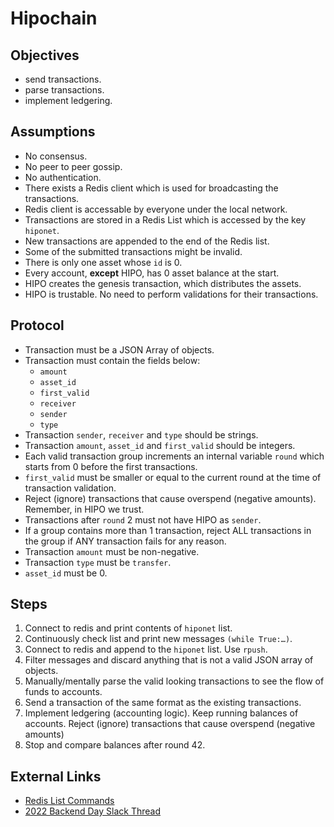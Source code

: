 # Hipochain
## Objectives
* send transactions.
* parse transactions.
* implement ledgering.

## Assumptions
* No consensus.
* No peer to peer gossip.
* No authentication.
* There exists a Redis client which is used for broadcasting the transactions.
* Redis client is accessable by everyone under the local network.
* Transactions are stored in a Redis List which is accessed by the key `hiponet`.
* New transactions are appended to the end of the Redis list.
* Some of the submitted transactions might be invalid.
* There is only one asset whose `id` is 0.
* Every account, **except** HIPO, has 0 asset balance at the start.
* HIPO creates the genesis transaction, which distributes the assets.
* HIPO is trustable. No need to perform validations for their transactions.

## Protocol
* Transaction must be a JSON Array of objects.
* Transaction must contain the fields below:
  * `amount`
  * `asset_id`
  * `first_valid`
  * `receiver`
  * `sender`
  * `type`
* Transaction `sender`, `receiver` and `type` should be strings.
* Transaction `amount`, `asset_id` and `first_valid` should be integers.
* Each valid transaction group increments an internal variable `round` which starts from 0 before the first transactions.
* `first_valid` must be smaller or equal to the current round at the time of transaction validation.
* Reject (ignore) transactions that cause overspend (negative amounts). Remember, in HIPO we trust.
* Transactions after `round` 2 must not have HIPO as `sender`.
* If a group contains more than 1 transaction, reject ALL transactions in the group if ANY transaction fails for any reason.
* Transaction `amount` must be non-negative.
* Transaction `type` must be `transfer`.
* `asset_id` must be 0.

## Steps
1. Connect to redis and print contents of `hiponet` list.
2. Continuously check list and print new messages `(while True:…)`.
3. Connect to redis and append to the `hiponet` list. Use `rpush`.
4. Filter messages and discard anything that is not a valid JSON array of objects.
5. Manually/mentally parse the valid looking transactions to see the flow of funds to accounts.
6. Send a transaction of the same format as the existing transactions.
7. Implement ledgering (accounting logic). Keep running balances of accounts. Reject (ignore) transactions that cause overspend (negative amounts)
8. Stop and compare balances after round 42.

## External Links
* [Redis List Commands](https://redis.io/commands/?group=list)
* [2022 Backend Day Slack Thread](https://hipo.slack.com/archives/C0G5PTL8Z/p1650618219636349)
